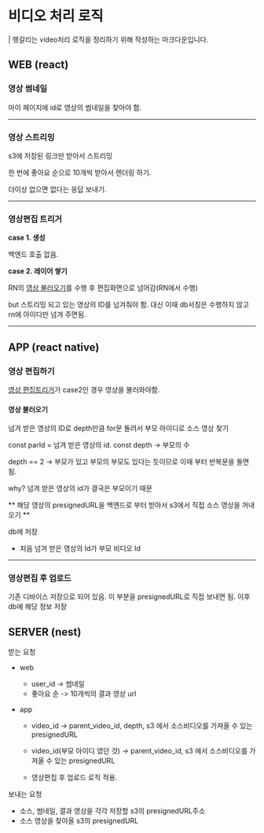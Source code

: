 # 비디오 처리 로직

| 헷갈리는 video처리 로직을 정리하기 위해 작성하는 마크다운입니다.

## WEB (react)

### 영상 썸네일

마이 페이지에 id로 영상의 썸네일을 찾아야 함.

---

### 영상 스트리밍

s3에 저장된 링크만 받아서 스트리밍

한 번에 좋아요 순으로 10개씩 받아서 렌더링 하기.

더이상 없으면 없다는 응답 보내기.

---

### 영상편집 트리거

**case 1. 생성**

백엔드 호출 없음.

**case 2. 레이어 쌓기**

RN의 [영상 불러오기](##영상\불러오기)를 수행 후 편집화면으로 넘어감(RN에서 수행)

but 스트리밍 되고 있는 영상의 ID를 넘겨줘야 함.
대신 이때 db서칭은 수행하지 않고 rn에 아이디만 넘겨 주면됨.

---

## APP (react native)

### 영상 편집하기

[영상 편집트리거](###영상편집\트리거)가 case2인 경우 영상을 불러와야함.

#### 영상 불러오기

넘겨 받은 영상의 ID로 depth만큼 for문 돌려서 부모 아이디로 소스 영상 찾기

const parId = 넘겨 받은 영상의 id.
const depth -> 부모의 수

depth == 2 -> 부모가 있고 부모의 부모도 있다는 듯이므로
이때 부터 반복문을 돌면 됨.

why? 넘겨 받은 영상의 id가 결국은 부모이기 때문

** 해당 영상의 presignedURL을 백엔드로 부터 받아서 s3에서 직접 소스 영상을 꺼내오기 **

db에 저장

- 처음 넘겨 받은 영상의 Id가 부모 비디오 Id

---

### 영상편집 후 업로드

기존 디바이스 저장으로 되어 있음.
이 부분을 presignedURL로 직접 보내면 됨.
이후 db에 해당 정보 저장

## SERVER (nest)

받는 요청

- web

  - user_id -> 썸네일
  - 좋아요 순 -> 10개씩의 결과 영상 url

- app

  - video_id -> parent_video_id, depth, s3 에서 소스비디오를 가져올 수 있는 presignedURL

  - video_id(부모 아이디 였던 것) -> parent_video_id, s3 에서 소스비디오를 가져올 수 있는 presignedURL

  - 영상편집 후 업로드 로직 적용.

보내는 요청

- 소스, 썸네일, 결과 영상을 각각 저장할 s3의 presignedURL주소
- 소스 영상을 찾아올 s3의 presignedURL
